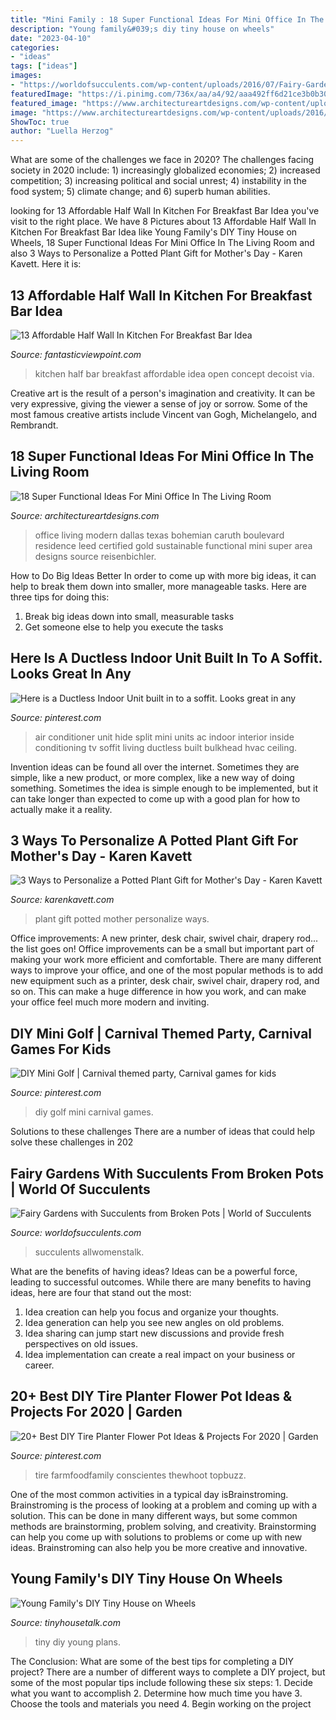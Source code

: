 ```yaml
---
title: "Mini Family : 18 Super Functional Ideas For Mini Office In The Living Room"
description: "Young family&#039;s diy tiny house on wheels"
date: "2023-04-10"
categories:
- "ideas"
tags: ["ideas"]
images:
- "https://worldofsucculents.com/wp-content/uploads/2016/07/Fairy-Gardens-with-Succulents1.jpg"
featuredImage: "https://i.pinimg.com/736x/aa/a4/92/aaa492ff6d21ce3b0b3032b16e8a9d0a.jpg"
featured_image: "https://www.architectureartdesigns.com/wp-content/uploads/2016/08/5-59.jpg"
image: "https://www.architectureartdesigns.com/wp-content/uploads/2016/08/5-59.jpg"
ShowToc: true
author: "Luella Herzog"
---
```



What are some of the challenges we face in 2020?
The challenges facing society in 2020 include: 1) increasingly globalized economies; 2) increased competition; 3) increasing political and social unrest; 4) instability in the food system; 5) climate change; and 6) superb human abilities.

	

		
looking for 13 Affordable Half Wall In Kitchen For Breakfast Bar Idea you've visit to the right place. We have 8 Pictures about 13 Affordable Half Wall In Kitchen For Breakfast Bar Idea like Young Family&#039;s DIY Tiny House on Wheels, 18 Super Functional Ideas For Mini Office In The Living Room and also 3 Ways to Personalize a Potted Plant Gift for Mother&#039;s Day - Karen Kavett. Here it is:
		
    
## 13 Affordable Half Wall In Kitchen For Breakfast Bar Idea

<img loading=lazy src="http://www.fantasticviewpoint.com/wp-content/uploads/2016/08/Open-Concept-Kitchen-with-Half-Wall-Ideas-634x845.jpg" onerror="this.onerror=null;this.src='https://tse4.mm.bing.net/th?id=OIP.4VBT8amXHqN7sy9CPGzvrQHaJ3&amp;pid=15.1';" alt="13 Affordable Half Wall In Kitchen For Breakfast Bar Idea">

_Source: fantasticviewpoint.com_

>kitchen half bar breakfast affordable idea open concept decoist via. 

	

Creative art is the result of a person's imagination and creativity. It can be very expressive, giving the viewer a sense of joy or sorrow. Some of the most famous creative artists include Vincent van Gogh, Michelangelo, and Rembrandt.

    
## 18 Super Functional Ideas For Mini Office In The Living Room

<img loading=lazy src="https://www.architectureartdesigns.com/wp-content/uploads/2016/08/5-59.jpg" onerror="this.onerror=null;this.src='https://tse4.mm.bing.net/th?id=OIP.uGbEUCVwQdIfAS9f8DwDKQHaFj&amp;pid=15.1';" alt="18 Super Functional Ideas For Mini Office In The Living Room">

_Source: architectureartdesigns.com_

>office living modern dallas texas bohemian caruth boulevard residence leed certified gold sustainable functional mini super area designs source reisenbichler. 

	

How to Do Big Ideas Better
In order to come up with more big ideas, it can help to break them down into smaller, more manageable tasks. Here are three tips for doing this:
1. Break big ideas down into small, measurable tasks
2. Get someone else to help you execute the tasks

    
## Here Is A Ductless Indoor Unit Built In To A Soffit. Looks Great In Any

<img loading=lazy src="https://i.pinimg.com/736x/aa/a4/92/aaa492ff6d21ce3b0b3032b16e8a9d0a.jpg" onerror="this.onerror=null;this.src='https://tse4.mm.bing.net/th?id=OIP.bzm5k356Nu1lGiKFGRBmZAHaKd&amp;pid=15.1';" alt="Here is a Ductless Indoor Unit built in to a soffit. Looks great in any">

_Source: pinterest.com_

>air conditioner unit hide split mini units ac indoor interior inside conditioning tv soffit living ductless built bulkhead hvac ceiling. 

	

Invention ideas can be found all over the internet. Sometimes they are simple, like a new product, or more complex, like a new way of doing something. Sometimes the idea is simple enough to be implemented, but it can take longer than expected to come up with a good plan for how to actually make it a reality.

    
## 3 Ways To Personalize A Potted Plant Gift For Mother&#039;s Day - Karen Kavett

<img loading=lazy src="http://karenkavett.com/blog/wp-content/uploads/2017/04/flowerpot-1440x1440.jpg" onerror="this.onerror=null;this.src='https://tse3.mm.bing.net/th?id=OIP.wE57BHs9qFvuARTesThyugHaHa&amp;pid=15.1';" alt="3 Ways to Personalize a Potted Plant Gift for Mother&#039;s Day - Karen Kavett">

_Source: karenkavett.com_

>plant gift potted mother personalize ways. 

	

Office improvements: A new printer, desk chair, swivel chair, drapery rod... the list goes on!
Office improvements can be a small but important part of making your work more efficient and comfortable. There are many different ways to improve your office, and one of the most popular methods is to add new equipment such as a printer, desk chair, swivel chair, drapery rod, and so on. This can make a huge difference in how you work, and can make your office feel much more modern and inviting.

    
## DIY Mini Golf | Carnival Themed Party, Carnival Games For Kids

<img loading=lazy src="https://i.pinimg.com/736x/6f/e9/49/6fe949978f23e6ed2b1c5d0900c64293.jpg" onerror="this.onerror=null;this.src='https://tse4.mm.bing.net/th?id=OIP.t6ZrwRJL4oJ7oDmSQLOaxQHaJ3&amp;pid=15.1';" alt="DIY Mini Golf | Carnival themed party, Carnival games for kids">

_Source: pinterest.com_

>diy golf mini carnival games. 

	

Solutions to these challenges
There are a number of ideas that could help solve these challenges in 202
    
## Fairy Gardens With Succulents From Broken Pots | World Of Succulents

<img loading=lazy src="https://worldofsucculents.com/wp-content/uploads/2016/07/Fairy-Gardens-with-Succulents1.jpg" onerror="this.onerror=null;this.src='https://tse1.mm.bing.net/th?id=OIP.d8ymEzQmhBSG4y_5S7TFRAHaJ4&amp;pid=15.1';" alt="Fairy Gardens with Succulents from Broken Pots | World of Succulents">

_Source: worldofsucculents.com_

>succulents allwomenstalk. 

	

What are the benefits of having ideas?
Ideas can be a powerful force, leading to successful outcomes. While there are many benefits to having ideas, here are four that stand out the most: 
1. Idea creation can help you focus and organize your thoughts.
2. Idea generation can help you see new angles on old problems.
3. Idea sharing can jump start new discussions and provide fresh perspectives on old issues. 
4. Idea implementation can create a real impact on your business or career.

    
## 20+ Best DIY Tire Planter Flower Pot Ideas &amp; Projects For 2020 | Garden

<img loading=lazy src="https://i.pinimg.com/736x/cd/8c/e0/cd8ce0e77daa75fb416de197e4649b89.jpg" onerror="this.onerror=null;this.src='https://tse1.mm.bing.net/th?id=OIP.Oqcszv9nK_kAMITV1jheCwHaNK&amp;pid=15.1';" alt="20+ Best DIY Tire Planter Flower Pot Ideas &amp; Projects For 2020 | Garden">

_Source: pinterest.com_

>tire farmfoodfamily conscientes thewhoot topbuzz. 

	

One of the most common activities in a typical day isBrainstroming. Brainstroming is the process of looking at a problem and coming up with a solution. This can be done in many different ways, but some common methods are brainstorming, problem solving, and creativity. Brainstorming can help you come up with solutions to problems or come up with new ideas. Brainstroming can also help you be more creative and innovative.

    
## Young Family&#039;s DIY Tiny House On Wheels

<img loading=lazy src="https://tinyhousetalk.com/wp-content/uploads/diy-house-building-young-family-tiny-house-and-plans-08.jpg" onerror="this.onerror=null;this.src='https://tse4.mm.bing.net/th?id=OIP.z6IbRlOqHTODCApZ4Do-wwHaLJ&amp;pid=15.1';" alt="Young Family&#039;s DIY Tiny House on Wheels">

_Source: tinyhousetalk.com_

>tiny diy young plans. 

	

The Conclusion: What are some of the best tips for completing a DIY project?
There are a number of different ways to complete a DIY project, but some of the most popular tips include following these six steps: 1. Decide what you want to accomplish 2. Determine how much time you have 3. Choose the tools and materials you need 4. Begin working on the project 
